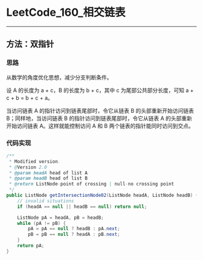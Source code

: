 # LeetCode_160_相交链表

---

## 方法：双指针

### 思路

从数学的角度优化思想，减少分支判断条件。

设 A 的长度为 a + c，B 的长度为 b + c，其中 c 为尾部公共部分长度，可知 a + c + b = b + c + a。

当访问链表 A 的指针访问到链表尾部时，令它从链表 B 的头部重新开始访问链表 B；同样地，当访问链表 B 的指针访问到链表尾部时，令它从链表 A 的头部重新开始访问链表 A。这样就能控制访问 A 和 B 两个链表的指针能同时访问到交点。

### 代码实现

```java
/**
 * Modified version.
 * @Version 2.0
 * @param headA head of list A
 * @param headB head of list B
 * @return ListNode-point of crossing | null-no crossing point
 */
public ListNode getIntersectionNode02(ListNode headA, ListNode headB) {
    // invalid situations
    if (headA == null || headB == null) return null;

    ListNode pA = headA, pB = headB;
    while (pA != pB) {
        pA = pA == null ? headB : pA.next;
        pB = pB == null ? headA : pB.next;
    }
    return pA;
}
```